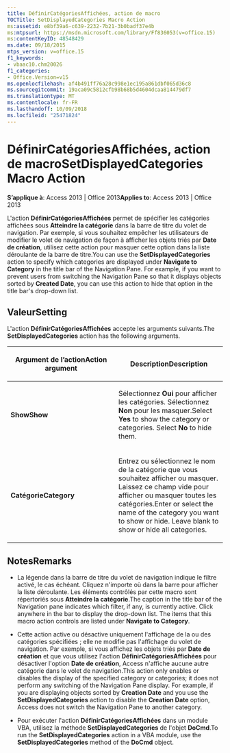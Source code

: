```yaml
---
title: DéfinirCatégoriesAffichées, action de macro
TOCTitle: SetDisplayedCategories Macro Action
ms:assetid: e8bf39a6-c639-2232-7b21-3b0badf37e4b
ms:mtpsurl: https://msdn.microsoft.com/library/Ff836053(v=office.15)
ms:contentKeyID: 48548429
ms.date: 09/18/2015
mtps_version: v=office.15
f1_keywords:
- vbaac10.chm20026
f1_categories:
- Office.Version=v15
ms.openlocfilehash: af4b491ff76a28c998e1ec195a861dbf065d36c8
ms.sourcegitcommit: 19aca09c5812cfb98b68b5d4604dcaa814479df7
ms.translationtype: MT
ms.contentlocale: fr-FR
ms.lasthandoff: 10/09/2018
ms.locfileid: "25471824"
---
```

# <a name="setdisplayedcategories-macro-action"></a><span data-ttu-id="e8d76-102">DéfinirCatégoriesAffichées, action de macro</span><span class="sxs-lookup"><span data-stu-id="e8d76-102">SetDisplayedCategories Macro Action</span></span>


<span data-ttu-id="e8d76-103">**S’applique à**: Access 2013 | Office 2013</span><span class="sxs-lookup"><span data-stu-id="e8d76-103">**Applies to**: Access 2013 | Office 2013</span></span>

<span data-ttu-id="e8d76-p101">L'action **DéfinirCatégoriesAffichées** permet de spécifier les catégories affichées sous **Atteindre la catégorie** dans la barre de titre du volet de navigation. Par exemple, si vous souhaitez empêcher les utilisateurs de modifier le volet de navigation de façon à afficher les objets triés par **Date de création**, utilisez cette action pour masquer cette option dans la liste déroulante de la barre de titre.</span><span class="sxs-lookup"><span data-stu-id="e8d76-p101">You can use the **SetDisplayedCategories** action to specify which categories are displayed under **Navigate to Category** in the title bar of the Navigation Pane. For example, if you want to prevent users from switching the Navigation Pane so that it displays objects sorted by **Created Date**, you can use this action to hide that option in the title bar's drop-down list.</span></span>

## <a name="setting"></a><span data-ttu-id="e8d76-106">Valeur</span><span class="sxs-lookup"><span data-stu-id="e8d76-106">Setting</span></span>

<span data-ttu-id="e8d76-107">L'action **DéfinirCatégoriesAffichées** accepte les arguments suivants.</span><span class="sxs-lookup"><span data-stu-id="e8d76-107">The **SetDisplayedCategories** action has the following arguments.</span></span>

<table>
<colgroup>
<col style="width: 50%" />
<col style="width: 50%" />
</colgroup>
<thead>
<tr class="header">
<th><p><span data-ttu-id="e8d76-108">Argument de l’action</span><span class="sxs-lookup"><span data-stu-id="e8d76-108">Action argument</span></span></p></th>
<th><p><span data-ttu-id="e8d76-109">Description</span><span class="sxs-lookup"><span data-stu-id="e8d76-109">Description</span></span></p></th>
</tr>
</thead>
<tbody>
<tr class="odd">
<td><p><span data-ttu-id="e8d76-110"><strong>Show</strong></span><span class="sxs-lookup"><span data-stu-id="e8d76-110"><strong>Show</strong></span></span></p></td>
<td><p><span data-ttu-id="e8d76-p102">Sélectionnez <strong>Oui</strong> pour afficher les catégories. Sélectionnez <strong>Non</strong> pour les masquer.</span><span class="sxs-lookup"><span data-stu-id="e8d76-p102">Select <strong>Yes</strong> to show the category or categories. Select <strong>No</strong> to hide them.</span></span></p></td>
</tr>
<tr class="even">
<td><p><span data-ttu-id="e8d76-113"><strong>Catégorie</strong></span><span class="sxs-lookup"><span data-stu-id="e8d76-113"><strong>Category</strong></span></span></p></td>
<td><p><span data-ttu-id="e8d76-p103">Entrez ou sélectionnez le nom de la catégorie que vous souhaitez afficher ou masquer. Laissez ce champ vide pour afficher ou masquer toutes les catégories.</span><span class="sxs-lookup"><span data-stu-id="e8d76-p103">Enter or select the name of the category you want to show or hide. Leave blank to show or hide all categories.</span></span></p></td>
</tr>
</tbody>
</table>


## <a name="remarks"></a><span data-ttu-id="e8d76-116">Notes</span><span class="sxs-lookup"><span data-stu-id="e8d76-116">Remarks</span></span>

  - <span data-ttu-id="e8d76-p104">La légende dans la barre de titre du volet de navigation indique le filtre activé, le cas échéant. Cliquez n'importe où dans la barre pour afficher la liste déroulante. Les éléments contrôlés par cette macro sont répertoriés sous **Atteindre la catégorie**.</span><span class="sxs-lookup"><span data-stu-id="e8d76-p104">The caption in the title bar of the Navigation pane indicates which filter, if any, is currently active. Click anywhere in the bar to display the drop-down list. The items that this macro action controls are listed under **Navigate to Category**.</span></span>

  - <span data-ttu-id="e8d76-p105">Cette action active ou désactive uniquement l'affichage de la ou des catégories spécifiées ; elle ne modifie pas l'affichage du volet de navigation. Par exemple, si vous affichez les objets triés par **Date de création** et que vous utilisez l'action **DéfinirCatégoriesAffichées** pour désactiver l'option **Date de création**, Access n'affiche aucune autre catégorie dans le volet de navigation.</span><span class="sxs-lookup"><span data-stu-id="e8d76-p105">This action only enables or disables the display of the specified category or categories; it does not perform any switching of the Navigation Pane display. For example, if you are displaying objects sorted by **Creation Date** and you use the **SetDisplayedCategories** action to disable the **Creation Date** option, Access does not switch the Navigation Pane to another category.</span></span>

  - <span data-ttu-id="e8d76-122">Pour exécuter l'action **DéfinirCatégoriesAffichées** dans un module VBA, utilisez la méthode **SetDisplayedCategories** de l'objet **DoCmd**.</span><span class="sxs-lookup"><span data-stu-id="e8d76-122">To run the **SetDisplayedCategories** action in a VBA module, use the **SetDisplayedCategories** method of the **DoCmd** object.</span></span>

